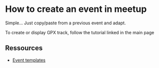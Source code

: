 # How to create an event in meetup

Simple... Just copy/paste from a previous event and adapt.

To create or display GPX track, follow the tutorial linked in the main page

## Ressources

- [Event templates](Templates)